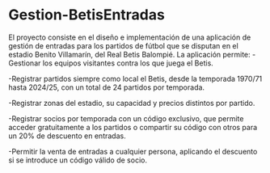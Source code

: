 # Gestion-BetisEntradas
El proyecto consiste en el diseño e implementación de una aplicación de gestión de entradas para los partidos de fútbol que se disputan en el estadio Benito Villamarín, del Real Betis Balompié.
La aplicación permite:
-Gestionar los equipos visitantes contra los que juega el Betis.


-Registrar partidos siempre como local el Betis, desde la temporada 1970/71 hasta 2024/25, con un total de 24 partidos por temporada.


-Registrar zonas del estadio, su capacidad y precios distintos por partido.


-Registrar socios por temporada con un código exclusivo, que permite acceder gratuitamente a los partidos o compartir su código con otros para un 20% de descuento en entradas.


-Permitir la venta de entradas a cualquier persona, aplicando el descuento si se introduce un código válido de socio.
